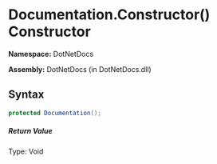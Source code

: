 # Documentation.Constructor() Constructor
**Namespace:** DotNetDocs

**Assembly:** DotNetDocs (in DotNetDocs.dll)
## Syntax
```csharp
protected Documentation();
```
##### Return Value
Type: Void



